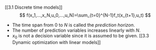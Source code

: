 [[3.1 Discrete time models]]
$$
f(x_1,...,x_N,u_0,...,u_N)=\sum_{t=0}^{N-1}f_t(x_{t+1},u_t)
$$
- The time span from $0$ to $N$ is called the _prediction horizon_.
- The number of prediction variables increases linearly with $N$.
- $x_0$ is not a decision variable since it is assumed to be given.
[[3.3 Dynamic optimization with linear models]]
